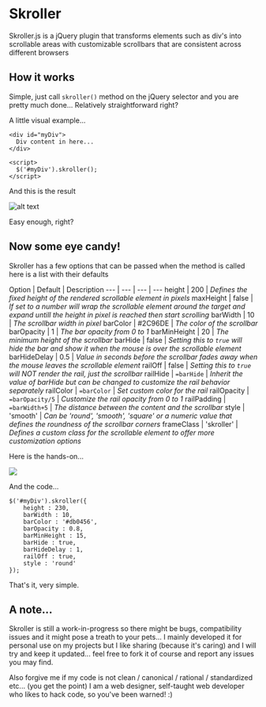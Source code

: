 Skroller
========

Skroller.js is a jQuery plugin that transforms elements such as div's into scrollable areas with customizable scrollbars that are consistent across different browsers

How it works
------------

Simple, just call `skroller()` method on the jQuery selector and you are pretty much done... Relatively straightforward right?

A little visual example...

```
<div id="myDiv">
  Div content in here...
</div>

<script>
  $('#myDiv').skroller();
</script>
```
And this is the result

![alt text](http://www.morellowebdesign.com/public/skroller/Skroller_1.jpg)

Easy enough, right?


Now some eye candy!
-------------------

Skroller has a few options that can be passed when the method is called here is a list with their defaults

Option | Default | Description
--- | --- | --- | ---
height | 200 | _Defines the fixed height of the rendered scrollable element in pixels_
maxHeight | false | _If set to a number will wrap the scrollable element around the target and expand untill the height in pixel is reached then start scrolling_
barWidth | 10 | _The scrollbar width in pixel_
barColor | #2C96DE | _The color of the scrollbar_
barOpacity | 1 | _The bar opacity from 0 to 1_
barMinHeight | 20 | _The minimum height of the scrollbar_
barHide | false | _Setting this to `true` will hide the bar and show it when the mouse is over the scrollable element_
barHideDelay | 0.5 | _Value in seconds before the scrollbar fades away when the mouse leaves the scrollable element_
railOff | false | _Setting this to `true` will NOT render the rail, just the scrollbar_
railHide | `=barHide` | _Inherit the value of barHide but can be changed to customize the rail behavior separately_
railColor | `=barColor` | _Set custom color for the rail_
railOpacity | `=barOpacity/5` | _Customize the rail opacity from 0 to 1_
railPadding | `=barWidth+5` | _The distance between the content and the scrollbar_
style | 'smooth' | _Can be 'round', 'smooth', 'square' or a numeric value that defines the roundness of the scrollbar corners_
frameClass | 'skroller' | _Defines a custom class for the scrollable element to offer more customization options_

Here is the hands-on...

![](http://www.morellowebdesign.com/public/skroller/Skroller_2.jpg)

And the code...

```
$('#myDiv').skroller({
	height : 230,
	barWidth : 10,
	barColor : '#db0456',
	barOpacity : 0.8,
	barMinHeight : 15,
	barHide : true,
	barHideDelay : 1,
	railOff : true,
	style : 'round'
});
```

That's it, very simple.

A note...
---------

Skroller is still a work-in-progress so there might be bugs, compatibility issues and it might pose a treath to your pets... I mainly developed it for personal use on my projects but I like sharing (because it's caring) and I will try and keep it updated... feel free to fork it of course and report any issues you may find.

Also forgive me if my code is not clean / canonical / rational / standardized etc... (you get the point) I am a web designer, self-taught web developer who likes to hack code, so you've been warned! :)




